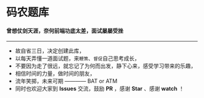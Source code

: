 # 码农题库

#### 曾想仗剑天涯，奈何前端功底太差，面试屡屡受挫
---
+ 故自省三日，决定创建此库，
+ 以每天弄懂一道面试题，来`鞭策`、`督促`自己思考成长，
+ 不要因为走了很远，就忘记了为何而出发，静下心来，感受学习带来的乐趣，
+ 相信时间的力量，做时间的朋友， 
+ 流年笑掷，未来可期 ———— BAT or ATM
+ 同时也欢迎大家到 **Issues** 交流，鼓励 **PR** ，感谢 **Star** 、感谢 **watch** ！
